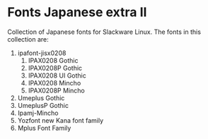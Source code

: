 # Fonts Japanese extra II

Collection of Japanese fonts for Slackware Linux.
The fonts in this collection are:

1. ipafont-jisx0208
    1. IPAX0208 Gothic
    2. IPAX0208P Gothic
    3. IPAX0208 UI Gothic
    4. IPAX0208 Mincho
    5. IPAX0208P Mincho
2. Umeplus Gothic
3. UmeplusP Gothic
4. Ipamj-Mincho
5. Yozfont new Kana font family
6. Mplus Font Family
